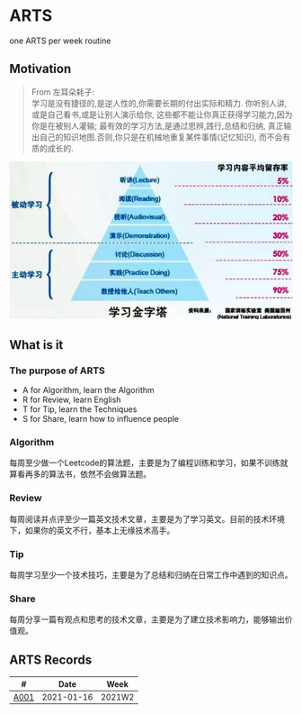 # ARTS

one ARTS per week routine

## Motivation

> From 左耳朵耗子:  
> 学习是没有捷径的,是逆人性的,你需要长期的付出实际和精力.
> 你听别人讲,或是自己看书,或是让别人演示给你,
> 这些都不能让你真正获得学习能力,因为你是在被别人灌输;
> 最有效的学习方法,是通过思辨,践行,总结和归纳,
> 真正输出自己的知识地图.否则,你只是在机械地重复某件事情(记忆知识),
> 而不会有质的成长的.

![learning](./assets/learning.jpeg)

## What is it

### The purpose of ARTS

- A for Algorithm, learn the Algorithm
- R for Review, learn English
- T for Tip, learn the Techniques
- S for Share, learn how to influence people

### Algorithm

每周至少做一个Leetcode的算法题，主要是为了编程训练和学习，​
如果不训练就算看再多的算法书，依然不会做算法题。

### Review

每周阅读并点评至少一篇英文技术文章，主要是为了学习英文。目前的技术环境下，如果你的英文不行，基本上无缘技术高手。

### Tip

每周学习至少一个技术技巧，主要是为了总结和归纳在日常工作中遇到的知识点。

### Share

每周分享一篇有观点和思考的技术文章，主要是为了建立技术影响力，能够输出价值观。

## ARTS Records

| #                                  | Date       | Week   |
| ---------------------------------- | ---------- | ------ |
| [A001](./notes/2021-01-16-A001.md) | 2021-01-16 | 2021W2 |
